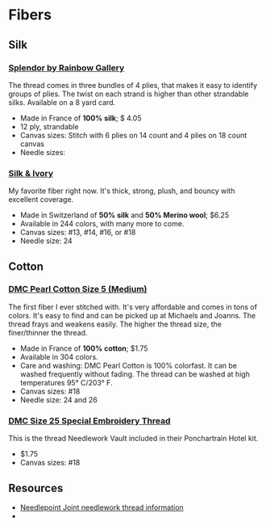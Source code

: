 # Fibers

## Silk

### [Splendor by Rainbow Gallery]()
The thread comes in three bundles of 4 plies, that makes it easy to identify groups of plies. The twist on each strand is higher than other strandable silks. Available on a 8 yard card.  

* Made in France of **100% silk**; $ 4.05
* 12 ply, strandable
* Canvas sizes: Stitch with 6 plies on 14 count and 4 plies on 18 count canvas
* Needle sizes:

### [Silk & Ivory](https://www.brownpaperpackages.com/Silk-and-Ivory/Default.asp)
My favorite fiber right now. It's thick, strong, plush, and bouncy with excellent coverage.

* Made in Switzerland of **50% silk** and **50% Merino wool**; $6.25
* Available in 244 colors, with many more to come.
* Canvas sizes: #13, #14, #16, or #18
* Needle size: 24

## Cotton

### [DMC Pearl Cotton Size 5 (Medium)](https://www.dmc.com/us/pearl-cotton-size-5-304-colors-available-9002043.html)
The first fiber I ever stitched with. It's very affordable and comes in tons of colors. It's easy to find and can be picked up at Michaels and Joanns. The thread frays and weakens easily. The higher the thread size, the finer/thinner the thread.

* Made in France of **100% cotton**; $1.75
* Available in 304 colors.
* Care and washing: DMC Pearl Cotton is 100% colorfast. It can be washed frequently without fading. The thread can be washed at high temperatures 95° C/203° F. 
* Canvas sizes: #18
* Needle size: 24 and 26

### [DMC Size 25 Special Embroidery Thread](https://www.dmc.com/uk/size-25-special-embroidery-thread-5850.html)
This is the thread Needlework Vault included in their Ponchartrain Hotel kit.

* $1.75
* Canvas sizes: #18

## Resources
* [Needlepoint Joint needlework thread information](https://needlepointjoint.com/pages/needlework-thread-information)
* []()
